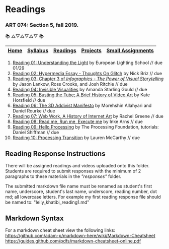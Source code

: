# Readings
### ART 074: Section 5, fall 2019.

:books: △▽△▽△▽ :books:

[Home](https://github.com/fewnew/art74-fall2019) | [Syllabus](https://github.com/fewnew/art74-fall2019/blob/master/syllabus.md) | [Readings](https://github.com/fewnew/art74-fall2019/tree/master/readings) | [Projects](https://github.com/fewnew/art74-fall2019/tree/master/projects) | [Small Assignments](https://github.com/fewnew/art74-fall2019/tree/master/small-assignments) |
| --- | --- | --- | --- | --- |
1. [Reading 01: Understanding the Light](https://github.com/fewnew/art74-fall2019/blob/master/Readings/reading01/understanding-the-light.md) by European Lighting School // due 01/29
2. [Reading 02: Hypermedia Essay - Thoughts On Glitch](https://github.com/fewnew/art74-fall2019/blob/master/Readings/reading02/toughts-on-glitch.md) by Nick Briz // due
3. [Reading 03: Chapter 3 of *Infographics - The Power of Visual Storytelling*](https://github.com/fewnew/art74-fall2019/blob/master/Readings/reading03/Infographics_The_Power_of_Visual_Storytelling_----_(Chapter_03_The_Visual_Storytelling_Spectrum_An_Objective_Approach).pdf) by Jason Lankow, Ross Crooks, and Josh Ritchie // due
4. [Reading 04: Invisible Visualities](https://github.com/fewnew/art74-fall2019/blob/master/Readings/reading04/InvisibleVisualities.pdf) by Amanda Starling Gould // due
5. [Reading 05: Busting the Tube; A Brief History of Video Art](https://github.com/fewnew/art74-fall2019/blob/master/Readings/reading05/Kate%20Horsfield%20-%20Busting%20the%20Tube%3B%20A%20Brief%20History%20of%20Video%20Art.pdf) by Kate Horsfield // due
6. [Reading 06: The 3D Addivist Manifesto](https://github.com/fewnew/art74-fall2019/blob/master/Readings/reading06/The_3D_Additivist_Manifesto.pdf) by Morehshin Allahyari and Daniel Rourke // due
7. [Reading 07: Web Work, A History of Internet Art](https://github.com/fewnew/art74-fall2019/blob/master/Readings/reading07/Greene%2C%20Rachel%20-%20Web%20Work%2C%20A%20History%20of%20Internet%20Art.pdf) by Rachel Greene // due
8. [Reading 08: Read me, Run me, Execute me](https://github.com/fewnew/art74-fall2019/blob/master/Readings/reading08/Arns_Inke_Read_me_run_me_execute_me%20.pdf) by Inke Arns // due
9. [Reading 09: Hello Processing](https://github.com/fewnew/art74-fall2019/blob/master/Readings/reading09/hello-processing.md) by The Processing Foundation, tutorials: Daniel Shiffman // due
10. [Reading 10: Processing Transition](https://github.com/fewnew/art74-fall2019/blob/master/Readings/reading10/processing-transition.md) by Lauren McCarthy // due

## Reading Response Instructions
There will be assigned readings and videos uploaded onto this folder. Students are required to submit responses with the minimum of 2 paragraphs to these materials in the *"responses"* folder.

The submitted markdown file name must be renamed as student's first name, underscore, student's last name, underscore, reading number, dot md; all lowercase letters. For example my first reading response file should be named to: "leily_khatibi_reading1.md"

## Markdown Syntax

For a markdown cheat sheet view the following links: <br>
https://github.com/adam-p/markdown-here/wiki/Markdown-Cheatsheet <br>
https://guides.github.com/pdfs/markdown-cheatsheet-online.pdf
